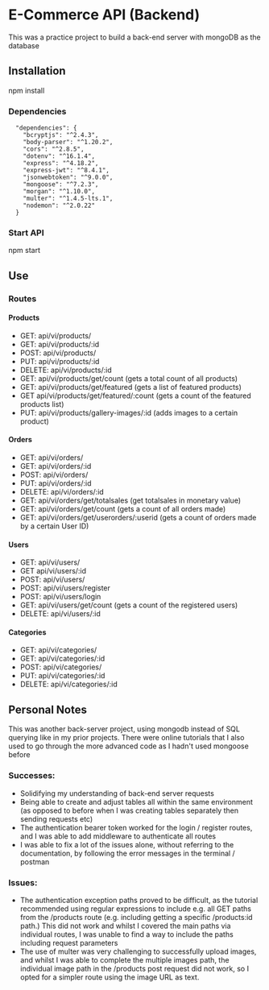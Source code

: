 # E-Commerce API (Backend)

This was a practice project to build a back-end server with mongoDB as the database

## Installation

npm install

### Dependencies

      "dependencies": {
        "bcryptjs": "^2.4.3",
        "body-parser": "^1.20.2",
        "cors": "^2.8.5",
        "dotenv": "^16.1.4",
        "express": "^4.18.2",
        "express-jwt": "^8.4.1",
        "jsonwebtoken": "^9.0.0",
        "mongoose": "^7.2.3",
        "morgan": "^1.10.0",
        "multer": "^1.4.5-lts.1",
        "nodemon": "^2.0.22"
      }

### Start API

npm start

## Use

### Routes

#### Products

- GET:    api/vi/products/
- GET:    api/vi/products/:id
- POST:   api/vi/products/
- PUT:    api/vi/products/:id
- DELETE: api/vi/products/:id
- GET: api/vi/products/get/count (gets a total count of all products)
- GET: api/vi/products/get/featured (gets a list of featured products)
- GET api/vi/products/get/featured/:count (gets a count of the featured products list)
- PUT: api/vi/products/gallery-images/:id (adds images to a certain product)

#### Orders

- GET: api/vi/orders/
- GET: api/vi/orders/:id
- POST: api/vi/orders/
- PUT: api/vi/orders/:id
- DELETE: api/vi/orders/:id
- GET: api/vi/orders/get/totalsales (get totalsales in monetary value)
- GET: api/vi/orders/get/count (gets a count of all orders made)
- GET: api/vi/orders/get/userorders/:userid (gets a count of orders made by a certain User ID)

#### Users

- GET: api/vi/users/
- GET api/vi/users/:id
- POST: api/vi/users/
- POST: api/vi/users/register
- POST: api/vi/users/login
- GET: api/vi/users/get/count (gets a count of the registered users)
- DELETE: api/vi/users/:id

#### Categories

- GET: api/vi/categories/
- GET: api/vi/categories/:id
- POST: api/vi/categories/
- PUT: api/vi/categories/:id
- DELETE: api/vi/categories/:id

## Personal Notes

This was another back-server project, using mongodb instead of SQL querying like in my prior projects. There were online tutorials that I also used to go through the more advanced code as I hadn't used mongoose before

### Successes:
- Solidifying my understanding of back-end server requests
- Being able to create and adjust tables all within the same environment (as opposed to before when I was creating tables separately then sending requests etc)
- The authentication bearer token worked for the login / register routes, and I was able to add middleware to authenticate all routes
- I was able to fix a lot of the issues alone, without referring to the documentation, by following the error messages in the terminal / postman

### Issues:
- The authentication exception paths proved to be difficult, as the tutorial recommended using regular expressions to include e.g. all GET paths from the /products route (e.g. including getting a specific /products:id path.) This did not work and whilst I covered the main paths via individual routes, I was unable to find a way to include the paths including request parameters
- The use of multer was very challenging to successfully upload images, and whilst I was able to complete the multiple images path, the individual image path in the /products post request did not work, so I opted for a simpler route using the image URL as text.
